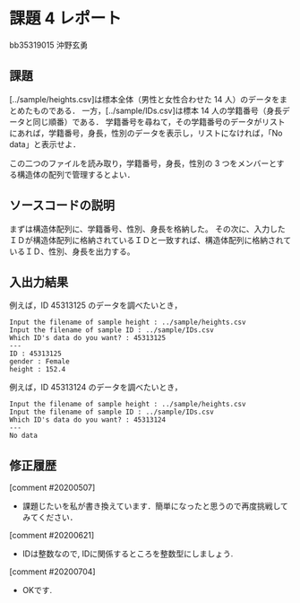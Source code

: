# 課題 4 レポート

bb35319015 沖野玄勇

## 課題

[../sample/heights.csv]は標本全体（男性と女性合わせた 14 人）のデータをまとめたものである．
一方，[../sample/IDs.csv]は標本 14 人の学籍番号（身長データと同じ順番）である．
学籍番号を尋ねて，その学籍番号のデータがリストにあれば，学籍番号，身長，性別のデータを表示し，リストになければ，「No data」と表示せよ．

この二つのファイルを読み取り，学籍番号，身長，性別の 3 つをメンバーとする構造体の配列で管理するとよい．

## ソースコードの説明
まずは構造体配列に、学籍番号、性別、身長を格納した。
その次に、入力したＩＤが構造体配列に格納されているＩＤと一致すれば、構造体配列に格納されているＩＤ、性別、身長を出力する。
## 入出力結果

例えば，ID 45313125 のデータを調べたいとき，

```
Input the filename of sample height : ../sample/heights.csv
Input the filename of sample ID : ../sample/IDs.csv
Which ID's data do you want? : 45313125
---
ID : 45313125
gender : Female
height : 152.4
```

例えば，ID 45313124 のデータを調べたいとき，

```
Input the filename of sample height : ../sample/heights.csv
Input the filename of sample ID : ../sample/IDs.csv
Which ID's data do you want? : 45313124
---
No data
```

## 修正履歴

[comment #20200507]
- 課題じたいを私が書き換えています．簡単になったと思うので再度挑戦してみてください．

[comment #20200621]
- IDは整数なので, IDに関係するところを整数型にしましょう. 

[comment #20200704]
- OKです.

